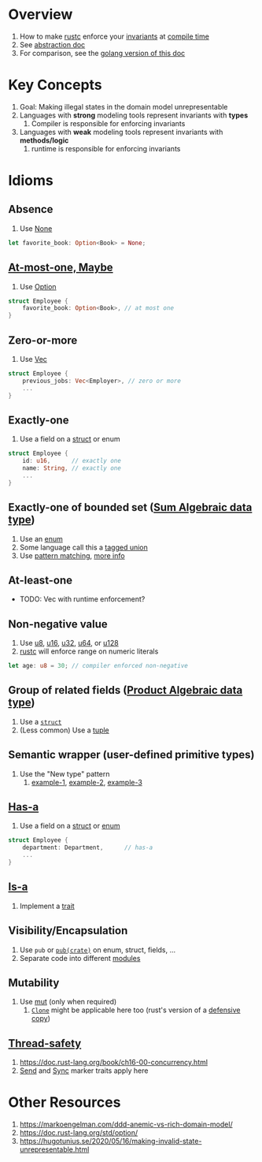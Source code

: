 # Overview
1. How to make [rustc](https://doc.rust-lang.org/rustc/what-is-rustc.html) enforce your [invariants](https://medium.com/code-design/invariants-in-code-design-557c7864a047) at [compile time](https://en.wikipedia.org/wiki/Compile_time)
1. See [abstraction doc](./abstraction.md)
1. For comparison, see the [golang version of this doc](../golang/modeling.md)


# Key Concepts
1. Goal: Making illegal states in the domain model unrepresentable
1. Languages with **strong** modeling tools represent invariants with **types**
    1. Compiler is responsible for enforcing invariants
1. Languages with **weak** modeling tools represent invariants with **methods/logic**
    1. runtime is responsible for enforcing invariants


# Idioms
## Absence
1. Use [None](https://doc.rust-lang.org/std/option/enum.Option.html#variant.None)
```rust
let favorite_book: Option<Book> = None;
```


## [At-most-one, Maybe](https://en.wikipedia.org/wiki/Option_type)
1. Use [Option](https://doc.rust-lang.org/std/option/index.html)
```rust
struct Employee {
    favorite_book: Option<Book>, // at most one
}
```


## Zero-or-more
1. Use [Vec](https://doc.rust-lang.org/std/vec/struct.Vec.html)
```rust
struct Employee {
    previous_jobs: Vec<Employer>, // zero or more
    ...
}
```


## Exactly-one
1. Use a field on a [struct](./structs.md) or enum
```rust
struct Employee {
    id: u16,      // exactly one
    name: String, // exactly one
    ...
}
```

## Exactly-one of bounded set ([Sum Algebraic data type](https://en.wikipedia.org/wiki/Tagged_union))
1. Use an [enum](./enums.md)
1. Some language call this a [tagged union](https://en.wikipedia.org/wiki/Tagged_union)
1. Use [pattern matching](https://doc.rust-lang.org/book/ch18-00-patterns.html), [more info](https://doc.rust-lang.org/book/ch18-03-pattern-syntax.html)


## At-least-one
- TODO: Vec with runtime enforcement?


## Non-negative value
1. Use [u8](https://doc.rust-lang.org/std/primitive.u8.html), [u16](https://doc.rust-lang.org/std/primitive.u16.html), [u32](https://doc.rust-lang.org/std/primitive.u32.html), [u64](https://doc.rust-lang.org/std/primitive.u64.html), or [u128](https://doc.rust-lang.org/std/primitive.u128.html)
1. [rustc](https://doc.rust-lang.org/rustc/what-is-rustc.html) will enforce range on numeric literals
```rust
let age: u8 = 30; // compiler enforced non-negative
```


## Group of related fields ([Product Algebraic data type](https://en.wikipedia.org/wiki/Product_type))
1. Use a [`struct`](./structs.md)
1. (Less common) Use a [tuple](https://doc.rust-lang.org/std/primitive.tuple.html)


## Semantic wrapper (user-defined primitive types)
1. Use the "New type" pattern
    1. [example-1](https://doc.rust-lang.org/rust-by-example/generics/new_types.html), [example-2](https://rust-unofficial.github.io/patterns/patterns/behavioural/newtype.html), [example-3](https://doc.rust-lang.org/book/ch19-04-advanced-types.html)


## [Has-a](https://en.wikipedia.org/wiki/Has-a)
1. Use a field on a [struct](./structs.md) or [enum](./enums.md)
```rust
struct Employee {
    department: Department,      // has-a
    ...
}
```


## [Is-a](https://en.wikipedia.org/wiki/Is-a)
1. Implement a [trait](./traits.md)


## Visibility/Encapsulation
1. Use `pub` or [`pub(crate)`](https://doc.rust-lang.org/reference/visibility-and-privacy.html#pubin-path-pubcrate-pubsuper-and-pubself) on enum, struct, fields, ...
1. Separate code into different [modules](./modules.md)


## Mutability
1. Use [mut](https://doc.rust-lang.org/book/ch03-01-variables-and-mutability.html) (only when required)
    1. [`Clone`](https://doc.rust-lang.org/std/clone/trait.Clone.html) might be applicable here too (rust's version of a [defensive copy](http://www.javapractices.com/topic/TopicAction.do?Id=15))


## [Thread-safety](https://doc.rust-lang.org/nomicon/send-and-sync.html)
1. https://doc.rust-lang.org/book/ch16-00-concurrency.html
1. [Send](https://doc.rust-lang.org/std/marker/trait.Send.html) and [Sync](https://doc.rust-lang.org/std/sync/) marker traits apply here


# Other Resources
1. https://markoengelman.com/ddd-anemic-vs-rich-domain-model/
1. https://doc.rust-lang.org/std/option/
1. https://hugotunius.se/2020/05/16/making-invalid-state-unrepresentable.html